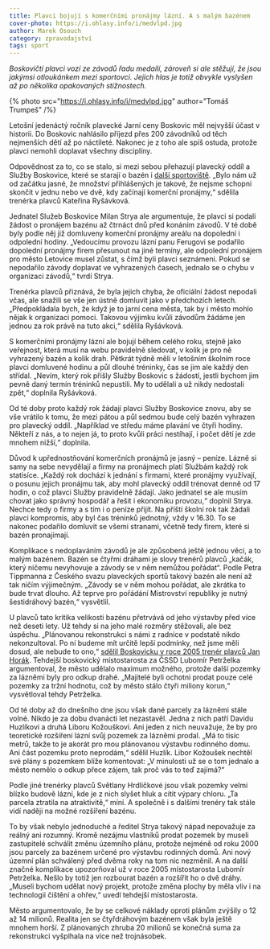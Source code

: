 ```yaml
---
title: Plavci bojují s komerčními pronájmy lázní. A s malým bazénem
cover-photo: https://i.ohlasy.info/i/medvlpd.jpg
author: Marek Osouch
category: zpravodajství
tags: sport
---
```


*Boskovičtí plavci vozí ze závodů řadu medailí, zároveň si ale stěžují, že jsou jakýmsi otloukánkem mezi sportovci. Jejich hlas je totiž obvykle vyslyšen až po několika opakovaných stížnostech.*

{% photo src="https://i.ohlasy.info/i/medvlpd.jpg" author="Tomáš Trumpeš" /%}

Letošní jedenáctý ročník plavecké Jarní ceny Boskovic měl nejvyšší účast v historii. Do Boskovic nahlásilo příjezd přes 200 závodníků od těch nejmenších dětí až po náctileté. Nakonec je z toho ale spíš ostuda, protože plavci nemohli doplavat všechny disciplíny.

Odpovědnost za to, co se stalo, si mezi sebou přehazují plavecký oddíl a Služby Boskovice, které se starají o bazén i [další sportoviště](http://www.ohlasy.info/clanky/2017/03/rozhovor-strya.html). „Bylo nám už od začátku jasné, že množství přihlášených je takové, že nejsme schopni skončit v jednu nebo ve dvě, kdy začínají komerční pronájmy,“ sdělila trenérka plavců Kateřina Ryšávková.

Jednatel Služeb Boskovice Milan Strya ale argumentuje, že plavci si podali žádost o pronájem bazénu až čtrnáct dnů před konáním závodů. V té době byly podle něj již domluveny komerční pronájmy areálu na dopolední i odpolední hodiny. „Vedoucímu provozu lázní panu Ferugovi se podařilo dopolední pronájmy firem přesunout na jiné termíny, ale odpolední pronájem pro město Letovice musel zůstat, s čímž byli plavci seznámeni. Pokud se nepodařilo závody doplavat ve vyhrazených časech, jednalo se o chybu v organizaci závodů,“ tvrdí Strya.

Trenérka plavců přiznává, že byla jejich chyba, že oficiální žádost nepodali včas, ale snažili se vše jen ústně domluvit jako v předchozích letech. „Předpokládala bych, že když je to jarní cena města, tak by i město mohlo nějak k organizaci pomoci. Takovou výjimku kvůli závodům žádáme jen jednou za rok právě na tuto akci,“ sdělila Ryšávková.

S komerčními pronájmy lázní ale bojují během celého roku, stejně jako veřejnost, která musí na webu pravidelně sledovat, v kolik je pro ně vyhrazený bazén a kolik drah. Pětkrát týdně měli v letošním školním roce plavci domluvené hodinu a půl dlouhé tréninky, čas se jim ale každý den střídal. „Nevím, který rok přišly Služby Boskovic s žádostí, jestli bychom jim pevně daný termín tréninků nepustili. My to udělali a už nikdy nedostali zpět,“ doplnila Ryšávková.

Od té doby proto každý rok žádají plavci Služby Boskovice znovu, aby se vše vrátilo k tomu, že mezi pátou a půl sedmou bude celý bazén vyhrazen pro plavecký oddíl.  „Například ve středu máme plavání ve čtyři hodiny. Někteří z nás, a to nejen já, to proto kvůli práci nestíhají, i počet dětí je zde mnohem nižší,“ doplnila.

Důvod k upřednostňování komerčních pronájmů je jasný – peníze. Lázně si samy na sebe nevydělají a firmy na pronájmech platí Službám každý rok statisíce. „Každý rok dochází k jednání s firmami, které pronájmy využívají, o posunu jejich pronájmu tak, aby mohl plavecký oddíl trénovat denně od 17 hodin, o což plavci Služby pravidelně žádají. Jako jednatel se ale musím chovat jako správný hospodář a řešit i ekonomiku provozu,“ doplnil Strya. Nechce tedy o firmy a s tím i o peníze přijít. Na příští školní rok tak žádali plavci kompromis, aby byl čas tréninků jednotný, vždy v 16.30. To se nakonec podařilo domluvit se všemi stranami, včetně tedy firem, které si bazén pronajímají.

Komplikace s nedoplaváním závodů je ale způsobená ještě jednou věcí, a to malým bazénem. Bazén se čtyřmi dráhami je slovy trenérů plavců „kačák, který ničemu nevyhovuje a závody se v něm nemůžou pořádat“. Podle Petra Tippmanna z Českého svazu plaveckých sportů takový bazén ale není až tak ničím výjimečným. „Závody se v něm mohou pořádat, ale zkrátka to bude trvat dlouho. Až teprve pro pořádání Mistrovství republiky je nutný šestidráhový bazén,“ vysvětlil.

U plavců tato kritika velikosti bazénu přetrvává od jeho výstavby před více než deseti lety. Už tehdy si na jeho malé rozměry stěžovali, ale bez úspěchu. „Plánovanou rekonstrukci s námi z radnice v podstatě nikdo nekonzultoval. Po ní budeme mít určitě lepší podmínky, než jsme měli dosud, ale nebude to ono,“ [sdělil Boskovicku v roce 2005 trenér plavců Jan Horák](http://stare.boskovicko.cz/cislo.phtml?iss_id=68#art_2216). Tehdejší boskovický místostarosta za ČSSD Lubomír Petrželka argumentoval, že město udělalo maximum možného, protože další pozemky za lázněmi byly pro odkup drahé. „Majitelé byli ochotni prodat pouze celé pozemky za tržní hodnotu, což by město stálo čtyři miliony korun,“ vysvětloval tehdy Petrželka.

Od té doby až do dnešního dne jsou však dané parcely za lázněmi stále volné. Nikdo je za dobu dvanácti let nezastavěl. Jedna z nich patří Davidu Huzlíkovi a druhá Liboru Kožouškovi. Ani jeden z nich neuvažuje, že by pro teoretické rozšíření lázní svůj pozemek za lázněmi prodal. „Má to tisíc metrů, takže to je akorát pro mou plánovanou výstavbu rodinného domu. Ani část pozemku proto neprodám,“ sdělil Huzlík. Libor Kožoušek nechtěl své plány s pozemkem blíže komentovat: „V minulosti už se o tom jednalo a město nemělo o odkup přece zájem, tak proč vás to teď zajímá?“

Podle jiné trenérky plavců Světlany Hrdličkové jsou však pozemky velmi blízko budově lázní, kde je z nich slyšet hluk a cítit výpary chloru. „Ta parcela ztratila na atraktivitě,“ míní. A společně i s dalšími trenéry tak stále vidí naději na možné rozšíření bazénu.

To by však nebylo jednoduché a ředitel Strya takový nápad nepovažuje za reálný ani rozumný. Kromě nezájmu vlastníků prodat pozemek by museli zastupitelé schválit změnu územního plánu, protože nejméně od roku 2000 jsou parcely za bazénem určené pro výstavbu rodinných domů. Ani nový územní plán schválený před dvěma roky na tom nic nezměnil. A na další značné komplikace upozorňoval už v roce 2005 místostarosta Lubomír Petrželka. Nešlo by totiž jen rozbourat bazén a rozšířit ho o dvě dráhy. „Museli bychom udělat nový projekt, protože změna plochy by měla vliv i na technologii čištění a ohřev,“ uvedl tehdejší místostarosta.

Město argumentovalo, že by se celkové náklady oproti plánům zvýšily o 12 až 14 milionů. Realita jen se čtyřdráhovým bazénem však byla ještě mnohem horší. Z plánovaných zhruba 20 milionů se konečná suma za rekonstrukci vyšplhala na více než trojnásobek.
